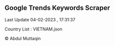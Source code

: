 

## Google Trends Keywords Scraper 
 
Last Update 04-02-2023 , 17:31:37

Country List :
VIETNAM.json



© Abdul Muttaqin 
